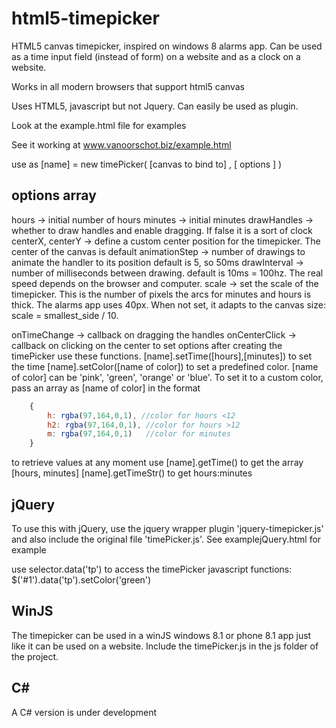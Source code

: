 # html5-timepicker #

HTML5 canvas timepicker, inspired on windows 8 alarms app.
Can be used as a time input field (instead of form) on a website and as a clock on a website.

Works in all modern browsers that support html5 canvas

Uses HTML5, javascript but not Jquery. Can easily be used as plugin.

Look at the example.html file for examples

See it working at www.vanoorschot.biz/example.html


use as [name] = new timePicker( [canvas to bind to] , [ options ] )

## options array ##
hours		 	 -> initial number of hours
minutes		 	 -> initial minutes
drawHandles  	 -> whether to draw handles and enable dragging. If false it is a sort of clock
centerX, centerY -> define a custom center position for the timepicker. The center of the canvas is default
animationStep    -> number of drawings to animate the handler to its position default is 5, so 50ms
drawInterval     -> number of milliseconds between drawing. default is 10ms = 100hz. The real speed depends on the browser and computer.
scale			 -> set the scale of the timepicker. This is the number of pixels the arcs for minutes and hours is thick. The alarms app uses 40px.  When not set, it adapts to the canvas size: scale = smallest_side / 10.

onTimeChange 	 -> callback on dragging the handles
onCenterClick 	 -> callback on clicking on the center
to set options after creating the timePicker use these functions.
[name].setTime([hours],[minutes]) to set the time
[name].setColor([name of color])  to set a predefined color. [name of color] can be 'pink', 'green', 'orange' or 'blue'. To set it to a custom color, pass an array as [name of color] in the format 
```js
	{
		h: rgba(97,164,0,1), //color for hours <12
		h2: rgba(97,164,0,1), //color for hours >12
		m: rgba(97,164,0,1)   //color for minutes
	}
```
	
to retrieve values at any moment use
[name].getTime() to get the array [hours, minutes]
[name].getTimeStr() to get hours:minutes


## jQuery ##
To use this with jQuery, use the jquery wrapper plugin 'jquery-timepicker.js' and also include the original file 'timePicker.js'.
See examplejQuery.html for example

use selector.data('tp') to access the timePicker javascript functions:
$('#1').data('tp').setColor('green')

## WinJS ##
The timepicker can be used in a winJS windows 8.1 or phone 8.1 app just like it can be used on a website.
Include the timePicker.js in the js folder of the project.

## C# ##
A C# version is under development